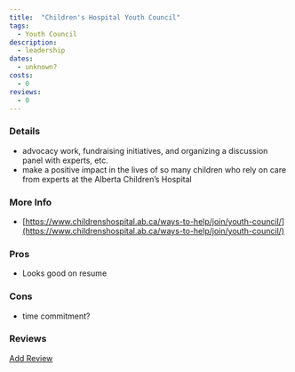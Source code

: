 ```yaml
---
title:  "Children's Hospital Youth Council"
tags: 
  - Youth Council
description:
  - leadership
dates:
  - unknown?
costs:
  - 0
reviews:
  - 0
---
```


### Details
- advocacy work, fundraising initiatives, and organizing a discussion panel with experts, etc.
-  make a positive impact in the lives of so many children who rely on care from experts at the Alberta Children’s Hospital

### More Info
- [https://www.childrenshospital.ab.ca/ways-to-help/join/youth-council/](https://www.childrenshospital.ab.ca/ways-to-help/join/youth-council/)

### Pros
- Looks good on resume

### Cons
- time commitment?

### Reviews
<div markdown="0"><a href="{{site.baseurl}}/contact" class="btn">Add Review</a></div>